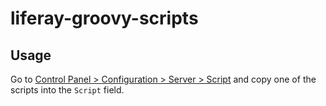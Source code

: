 # liferay-groovy-scripts

## Usage

Go to [Control Panel > Configuration > Server > Script](http://localhost:8080/group/control_panel/manage?p_p_id=com_liferay_server_admin_web_portlet_ServerAdminPortlet&_com_liferay_server_admin_web_portlet_ServerAdminPortlet_tabs1=script) and copy one of the scripts into the `Script` field.
